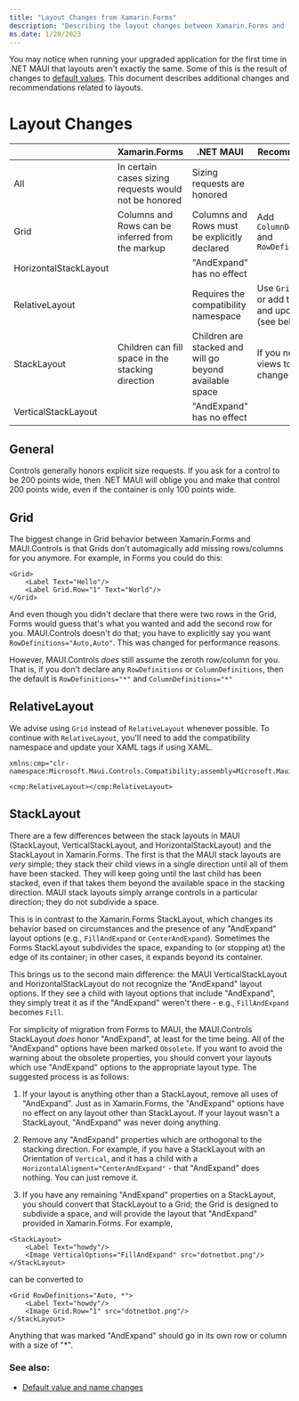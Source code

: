 ```yaml
---
title: "Layout Changes from Xamarin.Forms"
description: "Describing the layout changes between Xamarin.Forms and .NET MAUI."
ms.date: 1/20/2023
---
```


You may notice when running your upgraded application for the first time in .NET MAUI that layouts aren't exactly the same. Some of this is the result of changes to [default values][0]. This document describes additional changes and recommendations related to layouts.

# Layout Changes

|   | Xamarin.Forms  | .NET MAUI  | Recommendation |
|---|---|---|---|
| All | In certain cases sizing requests would not be honored | Sizing requests are honored | |
| Grid | Columns and Rows can be inferred from the markup | Columns and Rows must be explicitly declared | Add `ColumnDefinitions` and `RowDefinitions` |
| HorizontalStackLayout  |   | "AndExpand" has no effect  | |
| RelativeLayout | | Requires the compatibility namespace | Use `Grid` instead, or add the xmlns and update tags (see below) |
| StackLayout  | Children can fill space in the stacking direction  | Children are stacked and will go beyond available space | If you need child views to fill space, change to a `Grid` |
| VerticalStackLayout  |   | "AndExpand" has no effect  | |

## General

Controls generally honors explicit size requests. If you ask for a control to be 200 points wide, then .NET MAUI will oblige you and make that control 200 points wide, even if the container is only 100 points wide.

## Grid

The biggest change in Grid behavior between Xamarin.Forms and MAUI.Controls is that Grids don't automagically add missing rows/columns for you anymore. For example, in Forms you could do this:

```
<Grid>
	<Label Text="Hello"/>
	<Label Grid.Row="1" Text="World"/>
</Grid>
```

And even though you didn't declare that there were two rows in the Grid, Forms would guess that's what you wanted and add the second row for you. MAUI.Controls doesn't do that; you have to explicitly say you want `RowDefinitions="Auto,Auto"`. This was changed for performance reasons. 

However, MAUI.Controls _does_ still assume the zeroth row/column for you. That is, if you don't declare any `RowDefinitions` or `ColumnDefinitions`, then the default is `RowDefinitions="*"` and `ColumnDefinitions="*"`

## RelativeLayout

We advise using `Grid` instead of `RelativeLayout` whenever possible. To continue with `RelativeLayout`, you'll need to add the compatibility namespace and update your XAML tags if using XAML.

```
xmlns:cmp="clr-namespace:Microsoft.Maui.Controls.Compatibility;assembly=Microsoft.Maui.Controls"

<cmp:RelativeLayout></cmp:RelativeLayout>
```

## StackLayout
 
There are a few differences between the stack layouts in MAUI (StackLayout, VerticalStackLayout, and HorizontalStackLayout) and the StackLayout in Xamarin.Forms. The first is that the MAUI stack layouts are _very_ simple; they stack their child views in a single direction until all of them have been stacked. They will keep going until the last child has been stacked, even if that takes them beyond the available space in the stacking direction. MAUI stack layouts simply arrange controls in a particular direction; they do not subdivide a space. 

This is in contrast to the Xamarin.Forms StackLayout, which changes its behavior based on circumstances and the presence of any "AndExpand" layout options (e.g., `FillAndExpand` or `CenterAndExpand`). Sometimes the Forms StackLayout subdivides the space, expanding to (or stopping at) the edge of its container; in other cases, it expands beyond its container. 

This brings us to the second main difference: the MAUI VerticalStackLayout and HorizontalStackLayout do not recognize the "AndExpand" layout options. If they see a child with layout options that include "AndExpand", they simply treat it as if the "AndExpand" weren't there - e.g., `FillAndExpand` becomes `Fill`. 

For simplicity of migration from Forms to MAUI, the MAUI.Controls StackLayout _does_ honor "AndExpand", at least for the time being. All of the "AndExpand" options have been marked `Obsolete`. If you want to avoid the warning about the obsolete properties, you should convert your layouts which use "AndExpand" options to the appropriate layout type. The suggested process is as follows:

1. If your layout is anything other than a StackLayout, remove all uses of "AndExpand". Just as in Xamarin.Forms, the "AndExpand" options have no effect on any layout other than StackLayout. If your layout wasn't a StackLayout, "AndExpand" was never doing anything. 

2. Remove any "AndExpand" properties which are orthogonal to the stacking direction. For example, if you have a StackLayout with an Orientation of `Vertical`, and it has a child with a `HorizontalAligment="CenterAndExpand"` - that "AndExpand" does nothing. You can just remove it. 

3. If you have any remaining "AndExpand" properties on a StackLayout, you should convert that StackLayout to a Grid; the Grid is designed to subdivide a space, and will provide the layout that "AndExpand" provided in Xamarin.Forms. For example,

```
<StackLayout>
	<Label Text="howdy"/>
	<Image VerticalOptions="FillAndExpand" src="dotnetbot.png"/>
</StackLayout>
```

can be converted to 

```
<Grid RowDefinitions="Auto, *">
	<Label Text="howdy"/>
	<Image Grid.Row="1" src="dotnetbot.png"/>
</StackLayout>
```
 
Anything that was marked "AndExpand" should go in its own row or column with a size of "*".

### See also:

* [Default value and name changes][0]

[0]: defaults.md